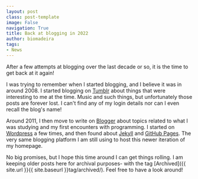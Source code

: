 ```yaml
---
layout: post
class: post-template
image: False
navigation: True
title: Back at blogging in 2022
author: biomadeira
tags:
- News
---
```


After a few attempts at blogging over the last decade or so, it is the time to get back at it again! 

I was trying to remember when I started blogging, and I believe it was in around 2008. I started blogging 
on [Tumblr](https://www.tumblr.com) about things that were interesting to me at the time. Music and such things, but 
unfortunately those posts are forever lost. I can't find any of my login details nor can I even recall the blog's name!

Around 2011, I then move to write on [Blogger](https://www.blogger.com/) about topics related to what I was 
studying and my first encounters with programming. I started on [Wordpress](https://wordpress.com/) a few times, 
and then found 
about [Jekyll](https://jekyllrb.com/) and [GitHub Pages](https://pages.github.com/). The very same blogging platform 
I am still using to host this newer iteration of my homepage.

No big promises, but I hope this time around I can get things rolling. I am keeping older posts 
here for archival purposes- with the tag [Archived]({{ site.url }}{{ site.baseurl }}tag/archived/). Feel free to have a look around!
